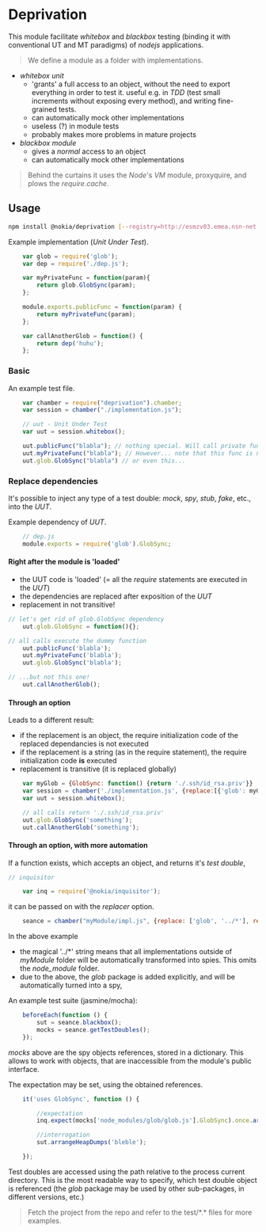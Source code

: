 # Deprivation

This module facilitate *whitebox* and *blackbox* testing (binding it with conventional UT and MT paradigms) of *nodejs* applications.

 > We define a module as a folder with implementations.

- *whitebox unit*
  - 'grants' a full access to an object, without the need to export everything in order to test it.
    useful e.g. in *TDD* (test small increments without exposing every method), and writing fine-grained tests.
  - can automatically mock other implementations
  - useless (?) in module tests
  - probably makes more problems in mature projects
- *blackbox module*
  - gives a *normal* access to an object
  - can automatically mock other implementations

 > Behind the curtains it uses the *Node*'s *VM* module, proxyquire, and plows the *require.cache*.

## Usage

```bash
npm install @nokia/deprivation [--registry=http://esmzv03.emea.nsn-net.net]
```


Example implementation (*Unit Under Test*).

```javascript
    var glob = require('glob');
    var dep = require('./dep.js');

    var myPrivateFunc = function(param){
        return glob.GlobSync(param);
    };

    module.exports.publicFunc = function(param) {
        return myPrivateFunc(param);
    };

    var callAnotherGlob = function() {
        return dep('huhu');
    };
```

### Basic

An example test file.

```javascript
    var chamber = require("deprivation").chamber;
    var session = chamber("./implementation.js");

    // uut - Unit Under Test
    var uut = session.whitebox();

    uut.publicFunc("blabla"); // nothing special. Will call private func, which calls the original glob.GlobSync.
    uut.myPrivateFunc("blabla"); // However... note that this func is not exported, but still accessible in a test!
    uut.glob.GlobSync("blabla") // or even this...
```

### Replace dependencies

It's possible to inject any type of a test double: *mock*, *spy*, *stub*, *fake*, etc., into the *UUT*.


Example dependency of *UUT*.
```javascript
    // dep.js
    module.exports = require('glob').GlobSync;
```



#### Right after the module is 'loaded'

 - the UUT code is 'loaded' (= all the *require* statements are executed in the *UUT*)
 - the dependencies are replaced after exposition of the *UUT*
 - replacement in not transitive!

```javascript
// let's get rid of glob.GlobSync dependency
    uut.glob.GlobSync = function(){};

// all calls execute the dummy function
    uut.publicFunc('blabla');
    uut.myPrivateFunc('blabla');
    uut.glob.GlobSync('blabla');

// ...but not this one!
    uut.callAnotherGlob();

```

#### Through an option

Leads to a different result:
 - if the replacement is an object, the require initialization code of the replaced dependancies is not executed
 - if the replacement is a string (as in the require statement), the require initialization code **is** executed
 - replacement is transitive (it is replaced globally)

```javascript
    var myGlob = {GlobSync: function() {return './.ssh/id_rsa.priv'}}
    var session = chamber('./implementation.js', {replace:[{'glob': myGlob}]});
    var uut = session.whitebox();

    // all calls return './.ssh/id_rsa.priv'
    uut.glob.GlobSync('something');
    uut.callAnotherGlob('something');
```
#### Through an option, with more automation

If a function exists, which accepts an object, and returns it's *test double*,

```javascript
// inquisitor

    var inq = require('@nokia/inquisitor');

```
it can be passed on with the *replacer* option.

```javascript
    seance = chamber("myModule/impl.js", {replace: ['glob', '../*'], replacer: inq.mockify});
```

In the above example
 - the magical '../\*' string means that all implementations outside of *myModule* folder will be automatically transformed into spies. This omits the *node_module* folder.
 - due to the above, the *glob* package is added explicitly, and will be automatically turned into a spy,

An example test suite (jasmine/mocha):

```javascript
    beforeEach(function () {
        sut = seance.blackbox();
        mocks = seance.getTestDoubles();
    });
```
*mocks* above are the spy objects references, stored in a dictionary. This allows to work with objects, that are inaccessible from the module's public interface.

The expectation may be set, using the obtained references.

```javascript
    it('uses GlobSync', function () {

        //expectation
        inq.expect(mocks['node_modules/glob/glob.js'].GlobSync).once.args('bleble');

        //interrogation
        sut.arrangeHeapDumps('bleble');

    });
```

Test doubles are accessed using the path relative to the process current directory. This is the most readable way to specify, which test double object is referenced (the *glob* package may be used by other sub-packages, in different versions, etc.)

 > Fetch the project from the repo and refer to the test/\*.\* files for more examples.
